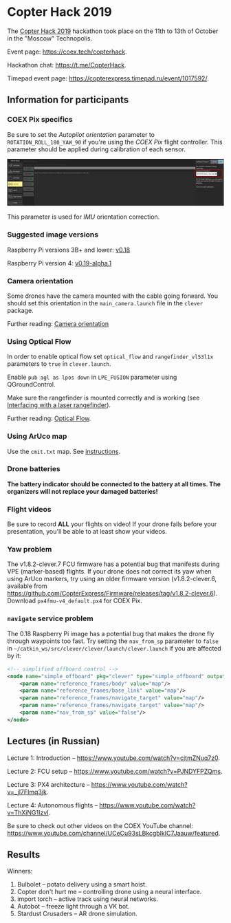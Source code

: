 # Copter Hack 2019

The [Copter Hack 2019](https://copterexpress.timepad.ru/event/1017592/) hackathon took place on the 11th to 13th of October in the "Moscow" Technopolis.

Event page: https://coex.tech/copterhack.

Hackathon chat: https://t.me/CopterHack.

Timepad event page: https://copterexpress.timepad.ru/event/1017592/.

## Information for participants

### COEX Pix specifics

Be sure to set the *Autopilot orientation* parameter to `ROTATION_ROLL_180_YAW_90` if you're using the *COEX Pix* flight controller. This parameter should be applied during calibration of each sensor.

<img src="../assets/autopilot_orientation.png" class="center" width="600">

This parameter is used for *IMU* orientation correction.

### Suggested image versions

Raspberry Pi versions 3B+ and lower: [v0.18](https://github.com/CopterExpress/clover/releases/tag/v0.18)

Raspberry Pi version 4: [v0.19-alpha.1](https://github.com/CopterExpress/clover/releases/tag/v0.19-alpha.1)

### Camera orientation

Some drones have the camera mounted with the cable going forward. You should set this orientation in the `main_camera.launch` file in the `clever` package.

Further reading: [Camera orientation](camera_setup.md)

### Using Optical Flow

In order to enable optical flow set `optical_flow` and `rangefinder_vl53l1x` parameters to `true` in `clever.launch`.

Enable `pub agl as lpos down` in `LPE_FUSION` parameter using QGroundControl.

Make sure the rangefinder is mounted correctly and is working (see [Interfacing with a laser rangefinder](laser.md)).

Further reading: [Optical Flow](optical_flow.md).

### Using ArUco map

Use the `cmit.txt` map. See [instructions](aruco_map.md).

### Drone batteries

**The battery indicator should be connected to the battery at all times. The organizers will not replace your damaged batteries!**

### Flight videos

Be sure to record **ALL** your flights on video! If your drone fails before your presentation, you'll be able to at least show your videos.

### Yaw problem

The v1.8.2-clever.7 FCU firmware has a potential bug that manifests during VPE (marker-based) flights. If your drone does not correct its yaw when using ArUco markers, try using an older firmware version (v1.8.2-clever.6, available from https://github.com/CopterExpress/Firmware/releases/tag/v1.8.2-clever.6). Download `px4fmu-v4_default.px4` for COEX Pix.

### `navigate` service problem

The 0.18 Raspberry Pi image has a potential bug that makes the drone fly through waypoints too fast. Try setting the `nav_from_sp` parameter to `false` in `~/catkin_ws/src/clever/clever/launch/clever.launch` if you are affected by it:

```xml
<!-- simplified offboard control -->
<node name="simple_offboard" pkg="clever" type="simple_offboard" output="screen" clear_params="true">
    <param name="reference_frames/body" value="map"/>
    <param name="reference_frames/base_link" value="map"/>
    <param name="reference_frames/navigate_target" value="map"/>
    <param name="reference_frames/navigate_target" value="map"/>
    <param name="nav_from_sp" value="false"/>
</node>
```

## Lectures (in Russian)

Lecture 1: Introduction – https://www.youtube.com/watch?v=cjtmZNuq7z0.

Lecture 2: FCU setup – https://www.youtube.com/watch?v=PJNDYFPZQms.

Lecture 3: PX4 architecture – https://www.youtube.com/watch?v=_jl7FImq3jk.

Lecture 4: Autonomous flights – https://www.youtube.com/watch?v=ThXiNG1IzvI.

Be sure to check out other videos on the COEX YouTube channel: https://www.youtube.com/channel/UCeCu93sLBkcgbIkIC7Jaauw/featured.

## Results

Winners:

1. Bulbolet – potato delivery using a smart hoist.
2. Copter don't hurt me – controlling drone using a neural interface.
3. import torch – active track using neural networks.
4. Autobot – freeze light through a VK bot.
5. Stardust Crusaders – AR drone simulation.
